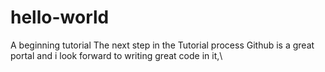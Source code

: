 # hello-world
A beginning tutorial
The next step in the Tutorial process
Github is a great portal and i look forward to writing great code in it,\
